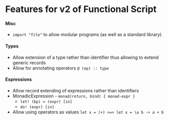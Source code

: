 # Features for v2 of Functional Script

#### Misc
- `import "file"` to allow modular programs (as well as a standard library)

#### Types
- Allow extension of a type rather than identifier thus allowing to extend generic records
- Allow for annotating operators `@ (op) :: type`

#### Expressions
- Allow record extending of expressions rather than identifiers
- MonadicExpression - `monad(return, bind) { monad-expr }`
    - `let! (bp) = (expr) [in]`
    - `do! (expr) [in]`
- Allow using operators as values `let x = (+) <=> let x = \a b -> a + b`